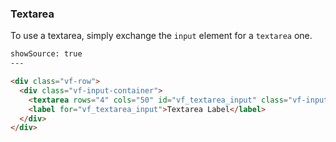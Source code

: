 ### Textarea

To use a textarea, simply exchange the `input` element for a `textarea` one.

```html
showSource: true
---

<div class="vf-row">
  <div class="vf-input-container">
    <textarea rows="4" cols="50" id="vf_textarea_input" class="vf-input"></textarea>
    <label for="vf_textarea_input">Textarea Label</label>
  </div>
</div>
```
